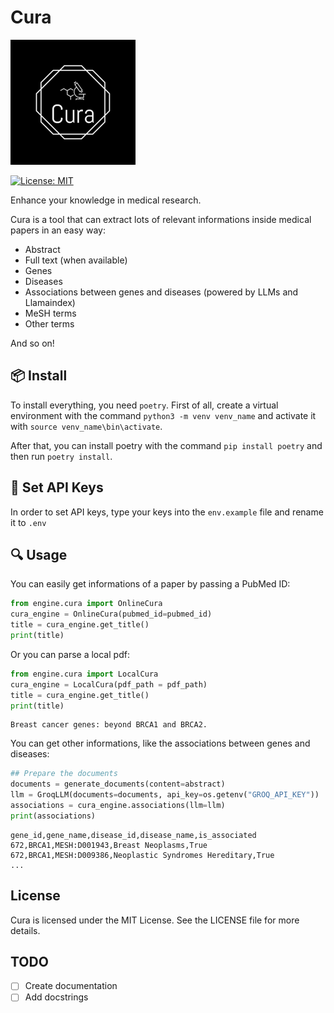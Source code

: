 # Cura

![Cura](images/logo.png)

[![License: MIT](https://img.shields.io/badge/License-MIT-yellow.svg)](https://opensource.org/licenses/MIT)

Enhance your knowledge in medical research.

Cura is a tool that can extract lots of relevant informations inside medical papers in an easy way:

- Abstract
- Full text (when available)
- Genes
- Diseases
- Associations between genes and diseases (powered by LLMs and Llamaindex)
- MeSH terms
- Other terms

And so on!

## 📦 Install

To install everything, you need `poetry`.
First of all, create a virtual environment with the command `python3 -m venv venv_name` and activate it with `source venv_name\bin\activate`.

After that, you can install poetry with the command `pip install poetry` and then run `poetry install`.

## 🔑 Set API Keys

In order to set API keys, type your keys into the `env.example` file and rename it to `.env`

## 🔍 Usage

You can easily get informations of a paper by passing a PubMed ID:

```python
from engine.cura import OnlineCura
cura_engine = OnlineCura(pubmed_id=pubmed_id)
title = cura_engine.get_title()
print(title)
```

Or you can parse a local pdf:

```python
from engine.cura import LocalCura
cura_engine = LocalCura(pdf_path = pdf_path)
title = cura_engine.get_title()
print(title)
```

```
Breast cancer genes: beyond BRCA1 and BRCA2.
```

You can get other informations, like the associations between genes and diseases:

```python
## Prepare the documents
documents = generate_documents(content=abstract)
llm = GroqLLM(documents=documents, api_key=os.getenv("GROQ_API_KEY"))
associations = cura_engine.associations(llm=llm)
print(associations)
```

```
gene_id,gene_name,disease_id,disease_name,is_associated
672,BRCA1,MESH:D001943,Breast Neoplasms,True
672,BRCA1,MESH:D009386,Neoplastic Syndromes Hereditary,True
...
```

## License

Cura is licensed under the MIT License. See the LICENSE file for more details.

## TODO

- [ ] Create documentation
- [ ] Add docstrings
